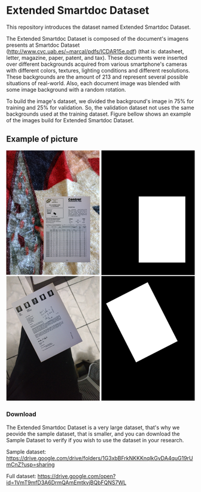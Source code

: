 # Extended Smartdoc Dataset

This repository introduces the dataset named Extended Smartdoc Dataset.

The Extended Smartdoc Dataset is composed of the document's imagens presents at Smartdoc Dataset (http://www.cvc.uab.es/~marcal/pdfs/ICDAR15e.pdf) (that is: datasheet, letter, magazine, paper, patent, and tax). These documents were inserted over different backgrounds acquired from various smartphone's cameras with different colors, textures, lighting conditions and different resolutions. These backgrounds are the amount of 213 and represent several possible situations of real-world. Also, each document image was blended with some image background with a random rotation.

To build the image's dataset, we divided the background's image in  75\% for training and 25\% for validation. So, the validation dataset not uses the same backgrounds used at the training dataset. Figure bellow shows an example of the images build for Extended Smartdoc Dataset.

## Example of picture

![Extended Smartdoc Dataset](https://raw.githubusercontent.com/ricardobnjunior/Extended-Smartdoc-Dataset/master/images/SmartdocDataset2.png?token=AENMRWXHEHEAQW43R5MIK6K5WGUXQ)


### Download 

The Extended Smartdoc Dataset is a very large dataset, that's why we peovide the sample dataset, that is smaller, and you can download the Sample Dataset to verify if you wish to use the dataset in your research.

Sample dataset: https://drive.google.com/drive/folders/1G3xbBFrkNKKKnqlkGvDA4quG19rUmCnZ?usp=sharing

Full dataset: https://drive.google.com/open?id=1VmT9mfD3A6DrmQAmEmtkvjBQbFQNS7WL
